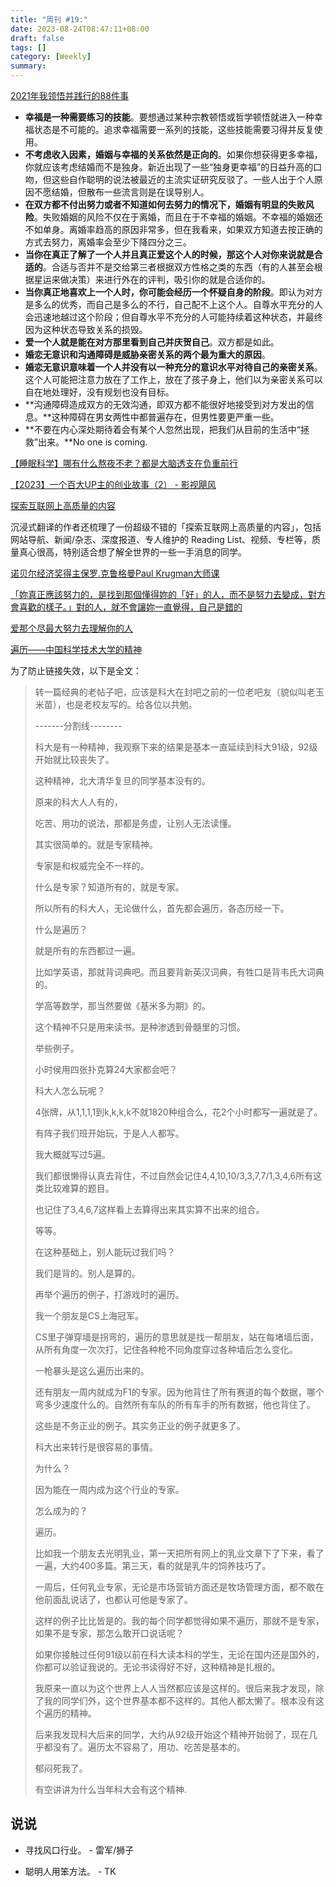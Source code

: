 ```yaml
---
title: "周刊 #19:"
date: 2023-08-24T08:47:11+08:00
draft: false
tags: []
category: [Weekly]
summary: 
---
```


[2021年我领悟并践行的88件事](https://stephenleng.com/2021-a-conclusion/)

- **幸福是一种需要练习的技能**。要想通过某种宗教顿悟或哲学顿悟就进入一种幸福状态是不可能的。追求幸福需要一系列的技能，这些技能需要习得并反复使用。
- **不考虑收入因素，婚姻与幸福的关系依然是正向的**。如果你想获得更多幸福，你就应该考虑结婚而不是独身。新近出现了一些“独身更幸福”的日益升高的口吻，但这些自作聪明的说法被最近的主流实证研究反驳了。一些人出于个人原因不愿结婚，但散布一些流言则是在误导别人。
- **在双方都不付出努力或者不知道如何去努力的情况下，婚姻有明显的失败风险**。失败婚姻的风险不仅在于离婚，而且在于不幸福的婚姻。不幸福的婚姻还不如单身。离婚率趋高的原因非常多，但在我看来，如果双方知道去按正确的方式去努力，离婚率会至少下降四分之三。
- **当你在真正了解了一个人并且真正爱这个人的时候，那这个人对你来说就是合适的**。合适与否并不是交给第三者根据双方性格之类的东西（有的人甚至会根据星运来做决策）来进行外在的评判，吸引你的就是合适你的。
- **当你真正地喜欢上一个人时，你可能会经历一个怀疑自身的阶段**。即认为对方是多么的优秀，而自己是多么的不行，自己配不上这个人。自尊水平充分的人会迅速地越过这个阶段；但自尊水平不充分的人可能持续着这种状态，并最终因为这种状态导致关系的损毁。
- **爱一个人就是能在对方那里看到自己并庆贺自己**。双方都是如此。
- **婚恋无意识和沟通障碍是威胁亲密关系的两个最为重大的原因**。
- **婚恋无意识意味着一个人并没有以一种充分的意识水平对待自己的亲密关系**。这个人可能把注意力放在了工作上，放在了孩子身上，他们以为亲密关系可以自在地处理好，没有规划也没有目标。
- **沟通障碍造成双方的无效沟通，即双方都不能很好地接受到对方发出的信息。**这种障碍在男女两性中都普遍存在，但男性要更严重一些。
- **不要在内心深处期待着会有某个人忽然出现，把我们从目前的生活中“拯救”出来。**No one is coming.

[【睡眠科学】哪有什么熬夜不老？都是大脑透支在负重前行](https://www.bilibili.com/video/BV1pj41127Rc/?spm_id_from=333.1007.top_right_bar_window_history.content.click&vd_source=e7b677bc31fcf107b6c6689167aae9d9)



[【2023】一个百大UP主的创业故事（2） - 影视飓风](https://www.bilibili.com/video/BV17u411E7UK/?spm_id_from=333.337.search-card.all.click&vd_source=e7b677bc31fcf107b6c6689167aae9d9)

[探索互联网上高质量的内容](https://immersivetranslate.com/docs/sites/)

沉浸式翻译的作者还梳理了一份超级不错的「探索互联网上高质量的内容」，包括网站导航、新闻/杂志、深度报道、专人维护的 Reading List、视频、专栏等，质量真心很高，特别适合想了解全世界的一些一手消息的同学。



[诺贝尔经济奖得主保罗.克鲁格曼Paul Krugman大师课](https://www.bilibili.com/video/BV1oU4y177vk/?vd_source=e7b677bc31fcf107b6c6689167aae9d9)



[「妳真正應該努力的，是找到那個懂得妳的「好」的人，而不是努力去變成，對方會喜歡的樣子。」對的人，就不會讓妳一直覺得，自己是錯的](https://www.vogue.com.tw/lifestyle/article/角子-一個人你也要活得晴空萬里)

[爱那个尽最大努力去理解你的人](https://stephenleng.com/love-the-person-who-tries-his-best-to-understand-you/)

[遍历——中国科学技术大学的精神](https://blog.sina.com.cn/s/blog_5ee4bec80101c20e.html)

为了防止链接失效，以下是全文：

>转一篇经典的老帖子吧，应该是科大在封吧之前的一位老吧友（貌似叫老玉米苗），也是老校友写的。给各位以共勉。
>
>-------分割线--------
>
>科大是有一种精神，我观察下来的结果是基本一直延续到科大91级，92级开始就比较丧失了。
>
>这种精神，北大清华复旦的同学基本没有的。
>
>原来的科大人人有的，
>
>吃苦、用功的说法，那都是务虚，让别人无法读懂。
>
>其实很简单的。就是专家精神。 
>
>专家是和权威完全不一样的。 
>
>什么是专家？知道所有的，就是专家。 
>
>所以所有的科大人，无论做什么，首先都会遍历，各态历经一下。 
>
>什么是遍历？ 
>
>就是所有的东西都过一遍。 
>
>比如学英语，那就背词典吧。而且要背新英汉词典，有牲口是背韦氏大词典的。 
>
>学高等数学，那当然要做《基米多为期》的。 
>
>这个精神不只是用来读书。是种渗透到骨髓里的习惯。 
>
>举些例子。 
>
>小时侯用四张扑克算24大家都会吧？ 
>
>科大人怎么玩呢？ 
>
>4张牌，从1,1,1,1到k,k,k,k不就1820种组合么，花2个小时都写一遍就是了。 
>
>有阵子我们班开始玩，于是人人都写。 
>
>我大概就写过5遍。 
>
>我们都很懒得认真去背住，不过自然会记住4,4,10,10/3,3,7,7/1,3,4,6所有这类比较难算的题目。 
>
>也记住了3,4,6,7这样看上去算得出来其实算不出来的组合。 
>
>等等。 
>
>在这种基础上，别人能玩过我们吗？ 
>
>我们是背的。别人是算的。 
>
>再举个遍历的例子，打游戏时的遍历。 
>
>我一个朋友是CS上海冠军。 
>
>CS里子弹穿墙是拐弯的，遍历的意思就是找一帮朋友，站在每堵墙后面，从所有角度一次次打，记住各种枪不同角度穿过各种墙后怎么变化。 
>
>一枪暴头是这么遍历出来的。 
>
>还有朋友一周内就成为F1的专家。因为他背住了所有赛道的每个数据，哪个弯多少速度什么的。自然所有车队的所有车手的所有数据，他也背住了。 
>
>这些是不务正业的例子。其实务正业的例子就更多了。 
>
>科大出来转行是很容易的事情。 
>
>为什么？ 
>
>因为能在一周内成为这个行业的专家。 
>
>怎么成为的？ 
>
>遍历。 
>
>比如我一个朋友去光明乳业，第一天把所有网上的乳业文章下了下来，看了一遍，大约400多篇。第三天，看的就是乳牛的饲养技巧了。 
>
>一周后，任何乳业专家，无论是市场营销方面还是牧场管理方面，都不敢在他前面乱说话了，也都认可他是专家了。
>
>这样的例子比比皆是的。我的每个同学都觉得如果不遍历，那就不是专家，如果不是专家，那怎么敢开口说话呢？ 
>
>如果你接触过任何91级以前在科大读本科的学生，无论在国内还是国外的，你都可以验证我说的。无论书读得好不好，这种精神是扎根的。 
>
>我原来一直以为这个世界上人人当然都应该是这样的。很后来我才发现，除了我的同学们外，这个世界基本都不这样的。其他人都太懒了。根本没有这个遍历的精神。 
>
>后来我发现科大后来的同学，大约从92级开始这个精神开始弱了，现在几乎都没有了。遍历太不容易了，用功、吃苦是基本的。 
>
>郁闷死我了。 
>
>有空讲讲为什么当年科大会有这个精神.

## 说说

- 寻找风口行业。 - 雷军/狮子

- 聪明人用笨方法。 - TK